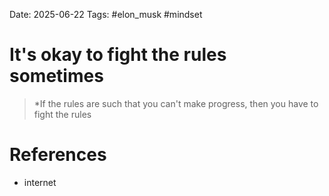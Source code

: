 Date: 2025-06-22
Tags: #elon_musk #mindset 


# It's okay to fight the rules sometimes

>*If the rules are such that you can't make progress, then you have to fight the rules 

# References
- internet
 